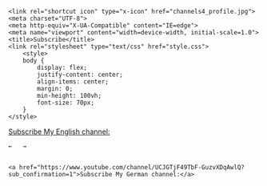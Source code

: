 <html lang="en">
<head>
    
    <link rel="shortcut icon" type="x-icon" href="channels4_profile.jpg">
    <meta charset="UTF-8">
    <meta http-equiv="X-UA-Compatible" content="IE=edge">
    <meta name="viewport" content="width=device-width, initial-scale=1.0">
    <title>Subscribe</title>
    <link rel="stylesheet" type="text/css" href="style.css">
        <style>
        body {
            display: flex;
            justify-content: center;
            align-items: center;
            margin: 0;
            min-height: 100vh;
            font-size: 70px;
        }
    </style>
</head>
<body background="Foggy Evening.jpg"> 
    <a href="https://www.youtube.com/channel/UCuBXRuMNTan_aULRc_JwcxQ?sub_confirmation=1">Subscribe My English channel:</a> 
     

    ←   →


    <a href="https://www.youtube.com/channel/UCJGTjF49TbF-GuzvXDqAwlQ?sub_confirmation=1">Subscribe My German channel:</a>
</body>
</html>

